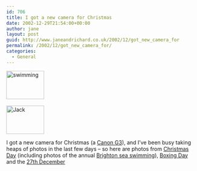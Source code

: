 ```yaml
---
id: 706
title: I got a new camera for Christmas
date: 2002-12-29T21:54:00+00:00
author: jane
layout: post
guid: http://www.janeandrichard.co.uk/2002/12/got_new_camera_for
permalink: /2002/12/got_new_camera_for/
categories:
  - General
---
```

<img src="http://farm4.static.flickr.com/3629/4085803607_d0d0d8dd01_t.jpg"  width="100" height="75" alt="swimming" />&#160;
  

<img src="http://farm3.static.flickr.com/2642/4085868841_f0a9c30d10_t.jpg"  width="100" height="75" alt="Jack" /> 

I got a new camera for Christmas (a [Canon G3](http://www.powershot.com/powershot2/g3/)), and I&#8217;ve been busy taking heaps of photos in the last few days &#8211; so here are photos from [Christmas Day](http://v1.janeandrichard.co.uk/photos/christmasday2002/) (including photos of the annual [Brighton sea swimming](http://www.flickr.com/photos/janed/sets/72157622636621289/)), [Boxing Day](http://www.flickr.com/photos/janed/sets/72157622760979562/) and the [27th December](http://www.flickr.com/photos/janed/sets/72157622636945739/)